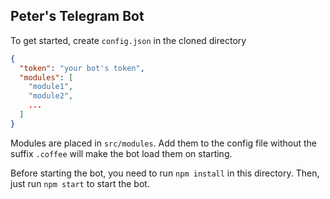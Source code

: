 Peter's Telegram Bot
---
To get started, create `config.json` in the cloned directory

```json
{
  "token": "your bot's token",
  "modules": [
    "module1",
    "module2",
    ...
  ]
}
```

Modules are placed in `src/modules`. Add them to the config file without the suffix `.coffee` will make the bot load them on starting.

Before starting the bot, you need to run `npm install` in this directory. Then, just run `npm start` to start the bot.
